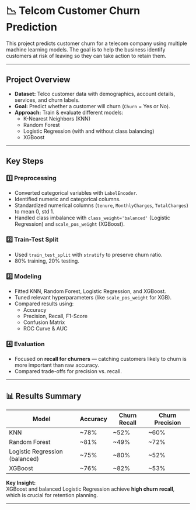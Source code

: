 # 📉 Telcom Customer Churn Prediction

This project predicts customer churn for a telecom company using multiple machine learning models. The goal is to help the business identify customers at risk of leaving so they can take action to retain them.

---

## **Project Overview**

- **Dataset:** Telco customer data with demographics, account details, services, and churn labels.
- **Goal:** Predict whether a customer will churn (`Churn` = Yes or No).
- **Approach:** Train & evaluate different models:  
  - K-Nearest Neighbors (KNN)
  - Random Forest
  - Logistic Regression (with and without class balancing)
  - XGBoost

---

## **Key Steps**

### 1️⃣ **Preprocessing**
- Converted categorical variables with `LabelEncoder`.
- Identified numeric and categorical columns.
- Standardized numerical columns (`tenure`, `MonthlyCharges`, `TotalCharges`) to mean 0, std 1.
- Handled class imbalance with `class_weight='balanced'` (Logistic Regression) and `scale_pos_weight` (XGBoost).

### 2️⃣ **Train-Test Split**
- Used `train_test_split` with `stratify` to preserve churn ratio.
- 80% training, 20% testing.

### 3️⃣ **Modeling**
- Fitted KNN, Random Forest, Logistic Regression, and XGBoost.
- Tuned relevant hyperparameters (like `scale_pos_weight` for XGB).
- Compared results using:
  - Accuracy
  - Precision, Recall, F1-Score
  - Confusion Matrix
  - ROC Curve & AUC

### 4️⃣ **Evaluation**
- Focused on **recall for churners** — catching customers likely to churn is more important than raw accuracy.
- Compared trade-offs for precision vs. recall.

---

## 📊 **Results Summary**

| Model | Accuracy | Churn Recall | Churn Precision |
|-------|----------|---------------|-----------------|
| KNN | ~78% | ~52% | ~60% |
| Random Forest | ~81% | ~49% | ~72% |
| Logistic Regression (balanced) | ~75% | ~80% | ~52% |
| XGBoost | ~76% | ~82% | ~53% |

**Key Insight:**  
XGBoost and balanced Logistic Regression achieve **high churn recall**, which is crucial for retention planning.

---
